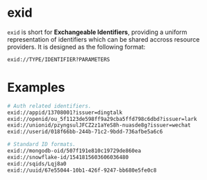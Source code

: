 # exid
`exid` is short for **Exchangeable Identifiers**, providing a uniform representation
of identifiers which can be shared accross resource providers.
It is designed as the following format:
```bash
exid://TYPE/IDENTIFIER?PARAMETERS
```

# Examples

```bash
# Auth related identifiers.
exid://appid/13708001?issuer=dingtalk
exid://openid/ou_5f1123de598ff9a29cba5ffd798c6dbd?issuer=lark
exid://unionid/pzyngsulJFCZ2z1aYeS8h-nuasde8g?issuer=wechat
exid://userid/018f66bb-244b-71c2-9bdd-736afbe5a6c6

# Standard ID formats.
exid://mongodb-oid/507f191e810c19729de860ea
exid://snowflake-id/1541815603606036480
exid://sqids/Lqj8a0
exid://uuid/67e55044-10b1-426f-9247-bb680e5fe0c8
```
